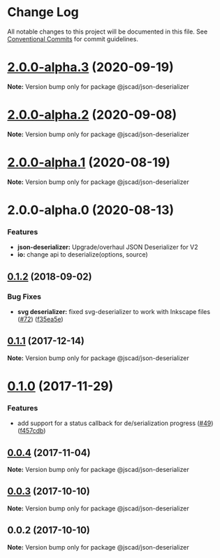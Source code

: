 # Change Log

All notable changes to this project will be documented in this file.
See [Conventional Commits](https://conventionalcommits.org) for commit guidelines.

# [2.0.0-alpha.3](https://github.com/jscad/OpenJSCAD.org/compare/@jscad/json-deserializer@2.0.0-alpha.2...@jscad/json-deserializer@2.0.0-alpha.3) (2020-09-19)

**Note:** Version bump only for package @jscad/json-deserializer





# [2.0.0-alpha.2](https://github.com/jscad/OpenJSCAD.org/compare/@jscad/json-deserializer@2.0.0-alpha.1...@jscad/json-deserializer@2.0.0-alpha.2) (2020-09-08)

**Note:** Version bump only for package @jscad/json-deserializer





# [2.0.0-alpha.1](https://github.com/jscad/OpenJSCAD.org/compare/@jscad/json-deserializer@2.0.0-alpha.0...@jscad/json-deserializer@2.0.0-alpha.1) (2020-08-19)

**Note:** Version bump only for package @jscad/json-deserializer





# 2.0.0-alpha.0 (2020-08-13)

### Features

* **json-deserializer:** Upgrade/overhaul JSON Deserializer for V2
* **io:** change api to deserialize(options, source)





<a name="0.1.2"></a>
## [0.1.2](https://github.com/jscad/io/compare/@jscad/json-deserializer@0.1.1...@jscad/json-deserializer@0.1.2) (2018-09-02)


### Bug Fixes

* **svg deserializer:** fixed svg-deserializer to work with Inkscape files ([#72](https://github.com/jscad/io/issues/72)) ([f35ea5e](https://github.com/jscad/io/commit/f35ea5e))




<a name="0.1.1"></a>
## [0.1.1](https://github.com/jscad/io/compare/@jscad/json-deserializer@0.1.0...@jscad/json-deserializer@0.1.1) (2017-12-14)




**Note:** Version bump only for package @jscad/json-deserializer

<a name="0.1.0"></a>
# [0.1.0](https://github.com/jscad/io/compare/@jscad/json-deserializer@0.0.4...@jscad/json-deserializer@0.1.0) (2017-11-29)


### Features

* add support for a status callback for de/serialization progress ([#49](https://github.com/jscad/io/issues/49)) ([f457cdb](https://github.com/jscad/io/commit/f457cdb))




<a name="0.0.4"></a>
## [0.0.4](https://github.com/jscad/io/compare/@jscad/json-deserializer@0.0.3...@jscad/json-deserializer@0.0.4) (2017-11-04)




**Note:** Version bump only for package @jscad/json-deserializer

<a name="0.0.3"></a>
## [0.0.3](https://github.com/jscad/io/compare/@jscad/json-deserializer@0.0.2...@jscad/json-deserializer@0.0.3) (2017-10-10)




**Note:** Version bump only for package @jscad/json-deserializer

<a name="0.0.2"></a>
## 0.0.2 (2017-10-10)




**Note:** Version bump only for package @jscad/json-deserializer
